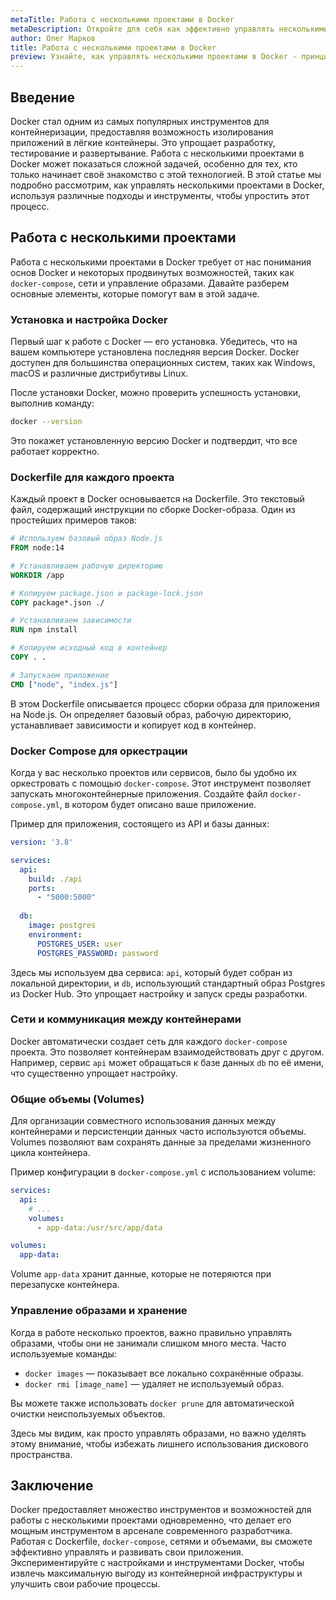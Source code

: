 ```yaml
---
metaTitle: Работа с несколькими проектами в Docker
metaDescription: Откройте для себя как эффективно управлять несколькими проектами в Docker - от настройки окружения до выполнения контейнеров. Основные концепции и примеры помогут вам.
author: Олег Марков
title: Работа с несколькими проектами в Docker
preview: Узнайте, как управлять несколькими проектами в Docker - принципы настройки, возможности оркестрации и полезные советы. Ваше путеводное руководство в мире контейнеров.
---
```


## Введение

Docker стал одним из самых популярных инструментов для контейнеризации, предоставляя возможность изолирования приложений в лёгкие контейнеры. Это упрощает разработку, тестирование и развертывание. Работа с несколькими проектами в Docker может показаться сложной задачей, особенно для тех, кто только начинает своё знакомство с этой технологией. В этой статье мы подробно рассмотрим, как управлять несколькими проектами в Docker, используя различные подходы и инструменты, чтобы упростить этот процесс.

## Работа с несколькими проектами

Работа с несколькими проектами в Docker требует от нас понимания основ Docker и некоторых продвинутых возможностей, таких как `docker-compose`, сети и управление образами. Давайте разберем основные элементы, которые помогут вам в этой задаче.

### Установка и настройка Docker

Первый шаг к работе с Docker — его установка. Убедитесь, что на вашем компьютере установлена последняя версия Docker. Docker доступен для большинства операционных систем, таких как Windows, macOS и различные дистрибутивы Linux.

После установки Docker, можно проверить успешность установки, выполнив команду:

```bash
docker --version
```
Это покажет установленную версию Docker и подтвердит, что все работает корректно.

### Dockerfile для каждого проекта

Каждый проект в Docker основывается на Dockerfile. Это текстовый файл, содержащий инструкции по сборке Docker-образа. Один из простейших примеров таков:

```dockerfile
# Используем базовый образ Node.js
FROM node:14

# Устанавливаем рабочую директорию
WORKDIR /app

# Копируем package.json и package-lock.json
COPY package*.json ./

# Устанавливаем зависимости
RUN npm install

# Копируем исходный код в контейнер
COPY . .

# Запускаем приложение
CMD ["node", "index.js"]
```
В этом Dockerfile описывается процесс сборки образа для приложения на Node.js. Он определяет базовый образ, рабочую директорию, устанавливает зависимости и копирует код в контейнер.

### Docker Compose для оркестрации

Когда у вас несколько проектов или сервисов, было бы удобно их оркестровать с помощью `docker-compose`. Этот инструмент позволяет запускать многоконтейнерные приложения. Создайте файл `docker-compose.yml`, в котором будет описано ваше приложение.

Пример для приложения, состоящего из API и базы данных:

```yaml
version: '3.8'

services:
  api:
    build: ./api
    ports:
      - "5000:5000"
  
  db:
    image: postgres
    environment:
      POSTGRES_USER: user
      POSTGRES_PASSWORD: password
```

Здесь мы используем два сервиса: `api`, который будет собран из локальной директории, и `db`, использующий стандартный образ Postgres из Docker Hub. Это упрощает настройку и запуск среды разработки.

### Сети и коммуникация между контейнерами

Docker автоматически создает сеть для каждого `docker-compose` проекта. Это позволяет контейнерам взаимодействовать друг с другом. Например, сервис `api` может обращаться к базе данных `db` по её имени, что существенно упрощает настройку.

### Общие объемы (Volumes)

Для организации совместного использования данных между контейнерами и персистенции данных часто используются объемы. Volumes позволяют вам сохранять данные за пределами жизненного цикла контейнера.

Пример конфигурации в `docker-compose.yml` с использованием volume:

```yaml
services:
  api:
    # ...
    volumes:
      - app-data:/usr/src/app/data

volumes:
  app-data:
```

Volume `app-data` хранит данные, которые не потеряются при перезапуске контейнера.

### Управление образами и хранение

Когда в работе несколько проектов, важно правильно управлять образами, чтобы они не занимали слишком много места. Часто используемые команды:

- `docker images` — показывает все локально сохранённые образы.
- `docker rmi [image_name]` — удаляет не используемый образ.

Вы можете также использовать `docker prune` для автоматической очистки неиспользуемых объектов.

Здесь мы видим, как просто управлять образами, но важно уделять этому внимание, чтобы избежать лишнего использования дискового пространства.

## Заключение

Docker предоставляет множество инструментов и возможностей для работы с несколькими проектами одновременно, что делает его мощным инструментом в арсенале современного разработчика. Работая с Dockerfile, `docker-compose`, сетями и объемами, вы сможете эффективно управлять и развивать свои приложения. Экспериментируйте с настройками и инструментами Docker, чтобы извлечь максимальную выгоду из контейнерной инфраструктуры и улучшить свои рабочие процессы.